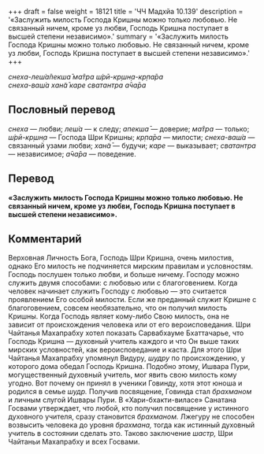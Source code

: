+++
draft = false
weight = 18121
title = 'ЧЧ Мадхйа 10.139'
description = '«Заслужить милость Господа Кришны можно только любовью. Не связанный ничем, кроме уз любви, Господь Кришна поступает в высшей степени независимо».'
summary = '«Заслужить милость Господа Кришны можно только любовью. Не связанный ничем, кроме уз любви, Господь Кришна поступает в высшей степени независимо».'
+++

_снеха-леш́а̄пекша̄ ма̄тра ш́рӣ-кр̣шн̣а-кр̣па̄ра  
снеха-ваш́а хан̃а̄ каре сватантра а̄ча̄ра_

## Пословный перевод

_снеха_ — любви; _леш́а_ — к следу; _апекша̄_ — доверие; _ма̄тра_ — только; _ш́рӣ_\-_кр̣шн̣а_ — Господа Шри Кришны; _кр̣па̄ра_ — милости; _снеха_\-_ваш́а_ — связанный узами любви; _хан̃а̄_ — будучи; _каре_ — выказывает; _сватантра_ — независимое; _а̄ча̄ра_ — поведение.

## Перевод

**«Заслужить милость Господа Кришны можно только любовью. Не связанный ничем, кроме уз любви, Господь Кришна поступает в высшей степени независимо».**

## Комментарий

Верховная Личность Бога, Господь Шри Кришна, очень милостив, однако Его милость не подчиняется мирским правилам и условностям. Господь послушен только любви, и больше ничему. Господу можно служить двумя способами: с любовью или с благоговением. Когда человек начинает служить Господу с любовью — это считается проявлением Его особой милости. Если же преданный служит Кришне с благоговением, совсем необязательно, что он получил милость Кришны. Когда Господь являет кому-либо Свою милость, она не зависит от происхождения человека или от его вероисповедания. Шри Чайтанья Махапрабху хотел показать Сарвабхауме Бхаттачарье, что Господь Кришна — духовный учитель каждого и что Он выше таких мирских условностей, как вероисповедание и каста. Для этого Шри Чайтанья Махапрабху упомянул Видуру, _шудру_ по происхождению, у которого дома обедал Господь Кришна. Подобно этому, Ишвара Пури, могущественный духовный учитель, мог явить свою милость кому угодно. Вот почему он принял в ученики Говинду, хотя этот юноша и родился в семье _шудр._ Получив посвящение, Говинда стал _брахманом_ и личным слугой Ишвары Пури. В «Хари-бхакти-виласе» Санатана Госвами утверждает, что любой, кто получил посвящение у истинного духовного учителя, сразу становится _брахманом._ Лжегуру не способен возвысить человека до уровня _брахмана,_ тогда как истинный духовный учитель в состоянии сделать это. Таково заключение _шастр,_ Шри Чайтаньи Махапрабху и всех Госвами.
